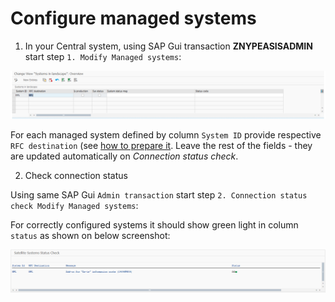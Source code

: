 # Configure managed systems

1. In your Central system, using SAP Gui transaction **ZNYPEASISADMIN** start step `1. Modify Managed systems`:

![](res/managed-systems.png)

For each managed system defined by column `System ID` provide respective `RFC destination` (see [how to prepare it](/inst-ux/rfc.md). Leave the rest of the fields - they are updated automatically on *Connection status check*.

2. Check connection status

Using same SAP Gui `Admin transaction` start step `2. Connection status check Modify Managed systems`:

For correctly configured systems it should show green light in column `status` as shown on below screenshot:

![](res/connection-status.png)

